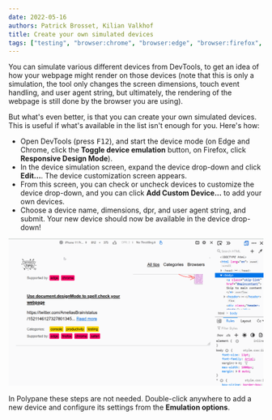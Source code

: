 ```yaml
---
date: 2022-05-16
authors: Patrick Brosset, Kilian Valkhof
title: Create your own simulated devices
tags: ["testing", "browser:chrome", "browser:edge", "browser:firefox", "browser:polypane"]
---
```


You can simulate various different devices from DevTools, to get an idea of how your webpage might render on those devices (note that this is only a simulation, the tool only changes the screen dimensions, touch event handling, and user agent string, but ultimately, the rendering of the webpage is still done by the browser you are using).

But what's even better, is that you can create your own simulated devices. This is useful if what's available in the list isn't enough for you. Here's how:

* Open DevTools (press <kbd>F12</kbd>), and start the device mode (on Edge and Chrome, click the **Toggle device emulation** button, on Firefox, click **Responsive Design Mode**).
* In the device simulation screen, expand the device drop-down and click **Edit...**. The device customization screen appears.
* From this screen, you can check or uncheck devices to customize the device drop-down, and you can click **Add Custom Device...** to add your own devices.
* Choose a device name, dimensions, dpr, and user agent string, and submit. Your new device should now be available in the device drop-down!

![Animation of the device mode in Firefox, showing how to customize the list of devices, including adding custom devices.](/assets/img/add-new-devices.gif)

In Polypane these steps are not needed. Double-click anywhere to add a new device and configure its settings from the **Emulation options**.
